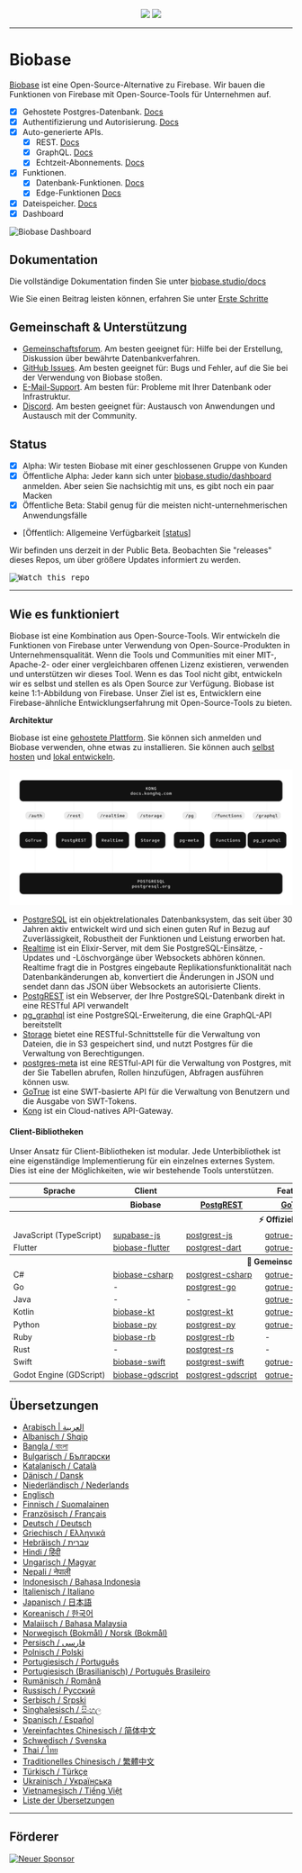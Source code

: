 <p align="center">
<img src="https://user-images.githubusercontent.com/8291514/213727234-cda046d6-28c6-491a-b284-b86c5cede25d.png#gh-light-mode-only">
<img src="https://user-images.githubusercontent.com/8291514/213727225-56186826-bee8-43b5-9b15-86e839d89393.png#gh-dark-mode-only">
</p>

---

# Biobase

[Biobase](https://biobase.studio) ist eine Open-Source-Alternative zu Firebase. Wir bauen die Funktionen von Firebase mit Open-Source-Tools für Unternehmen auf.

- [x] Gehostete Postgres-Datenbank. [Docs](https://biobase.studio/docs/guides/database)
- [x] Authentifizierung und Autorisierung. [Docs](https://biobase.studio/docs/guides/auth)
- [x] Auto-generierte APIs.
  - [x] REST. [Docs](https://biobase.studio/docs/guides/api#rest-api-overview)
  - [x] GraphQL. [Docs](https://biobase.studio/docs/guides/api#graphql-api-overview)
  - [x] Echtzeit-Abonnements. [Docs](https://biobase.studio/docs/guides/api#realtime-api-overview)
- [x] Funktionen.
  - [x] Datenbank-Funktionen. [Docs](https://biobase.studio/docs/guides/database/functions)
  - [x] Edge-Funktionen [Docs](https://biobase.studio/docs/guides/functions)
- [x] Dateispeicher. [Docs](https://biobase.studio/docs/guides/storage)
- [x] Dashboard

![Biobase Dashboard](https://raw.githubusercontent.com/biobase/biobase/master/apps/www/public/images/github/biobase-dashboard.png)

## Dokumentation

Die vollständige Dokumentation finden Sie unter [biobase.studio/docs](https://biobase.studio/docs)

Wie Sie einen Beitrag leisten können, erfahren Sie unter [Erste Schritte](../DEVELOPERS.md)

## Gemeinschaft &amp; Unterstützung

- [Gemeinschaftsforum](https://github.com/biobase-ai/biobase/discussions). Am besten geeignet für: Hilfe bei der Erstellung, Diskussion über bewährte Datenbankverfahren.
- [GitHub Issues](https://github.com/biobase-ai/biobase/issues). Am besten geeignet für: Bugs und Fehler, auf die Sie bei der Verwendung von Biobase stoßen.
- [E-Mail-Support](https://biobase.studio/docs/support#business-support). Am besten für: Probleme mit Ihrer Datenbank oder Infrastruktur.
- [Discord](https://discord.biobase.studio). Am besten geeignet für: Austausch von Anwendungen und Austausch mit der Community.

## Status

- [x] Alpha: Wir testen Biobase mit einer geschlossenen Gruppe von Kunden
- [x] Öffentliche Alpha: Jeder kann sich unter [biobase.studio/dashboard](https://biobase.studio/dashboard) anmelden. Aber seien Sie nachsichtig mit uns, es gibt noch ein paar Macken
- [x] Öffentliche Beta: Stabil genug für die meisten nicht-unternehmerischen Anwendungsfälle
- [Öffentlich: Allgemeine Verfügbarkeit [[status](https://biobase.studio/docs/guides/getting-started/features#feature-status)]

Wir befinden uns derzeit in der Public Beta. Beobachten Sie "releases" dieses Repos, um über größere Updates informiert zu werden.

<kbd><img src="https://raw.githubusercontent.com/biobase/biobase/d5f7f413ab356dc1a92075cb3cee4e40a957d5b1/web/static/watch-repo.gif" alt="Watch this repo"/></kbd>

---

## Wie es funktioniert

Biobase ist eine Kombination aus Open-Source-Tools. Wir entwickeln die Funktionen von Firebase unter Verwendung von Open-Source-Produkten in Unternehmensqualität. Wenn die Tools und Communities mit einer MIT-, Apache-2- oder einer vergleichbaren offenen Lizenz existieren, verwenden und unterstützen wir dieses Tool. Wenn es das Tool nicht gibt, entwickeln wir es selbst und stellen es als Open Source zur Verfügung. Biobase ist keine 1:1-Abbildung von Firebase. Unser Ziel ist es, Entwicklern eine Firebase-ähnliche Entwicklungserfahrung mit Open-Source-Tools zu bieten.

**Architektur**

Biobase ist eine [gehostete Plattform](https://biobase.studio/dashboard). Sie können sich anmelden und Biobase verwenden, ohne etwas zu installieren.
Sie können auch [selbst hosten](https://biobase.studio/docs/guides/hosting/overview) und [lokal entwickeln](https://biobase.studio/docs/guides/local-development).

![Architektur](https://github.com/biobase-ai/biobase/blob/master/apps/docs/public/img/biobase-architecture.svg)

- [PostgreSQL](https://www.postgresql.org/) ist ein objektrelationales Datenbanksystem, das seit über 30 Jahren aktiv entwickelt wird und sich einen guten Ruf in Bezug auf Zuverlässigkeit, Robustheit der Funktionen und Leistung erworben hat.
- [Realtime](https://github.com/biobase-ai/realtime) ist ein Elixir-Server, mit dem Sie PostgreSQL-Einsätze, -Updates und -Löschvorgänge über Websockets abhören können. Realtime fragt die in Postgres eingebaute Replikationsfunktionalität nach Datenbankänderungen ab, konvertiert die Änderungen in JSON und sendet dann das JSON über Websockets an autorisierte Clients.
- [PostgREST](http://postgrest.org/) ist ein Webserver, der Ihre PostgreSQL-Datenbank direkt in eine RESTful API verwandelt
- [pg_graphql](http://github.com/biobase/pg_graphql/) ist eine PostgreSQL-Erweiterung, die eine GraphQL-API bereitstellt
- [Storage](https://github.com/biobase-ai/storage-api) bietet eine RESTful-Schnittstelle für die Verwaltung von Dateien, die in S3 gespeichert sind, und nutzt Postgres für die Verwaltung von Berechtigungen.
- [postgres-meta](https://github.com/biobase-ai/postgres-meta) ist eine RESTful-API für die Verwaltung von Postgres, mit der Sie Tabellen abrufen, Rollen hinzufügen, Abfragen ausführen können usw.
- [GoTrue](https://github.com/netlify/gotrue) ist eine SWT-basierte API für die Verwaltung von Benutzern und die Ausgabe von SWT-Tokens.
- [Kong](https://github.com/Kong/kong) ist ein Cloud-natives API-Gateway.

#### Client-Bibliotheken

Unser Ansatz für Client-Bibliotheken ist modular. Jede Unterbibliothek ist eine eigenständige Implementierung für ein einzelnes externes System. Dies ist eine der Möglichkeiten, wie wir bestehende Tools unterstützen.

<table style="table-layout:fixed; white-space: nowrap;">
  <tr>
    <th>Sprache</th>
    <th>Client</th>
    <th colspan="5">Feature-Clients (gebündelt im Biobase-Client)</th>
  </tr>
  
  <tr>
    <th></th>
    <th>Biobase</th>
    <th><a href="https://github.com/postgrest/postgrest" target="_blank" rel="noopener noreferrer">PostgREST</a></th>
    <th><a href="https://github.com/biobase-ai/gotrue" target="_blank" rel="noopener noreferrer">GoTrue</a></th>
    <th><a href="https://github.com/biobase-ai/realtime" target="_blank" rel="noopener noreferrer">Realtime</a></th>
    <th><a href="https://github.com/biobase-ai/storage-api" target="_blank" rel="noopener noreferrer">Storage</a></th>
    <th>Functions</th>
  </tr>
  <!-- TEMPLATE FOR NEW ROW -->
  <!-- START ROW
  <tr>
    <td>lang</td>
    <td><a href="https://github.com/biobase-ai-community/biobase-lang" target="_blank" rel="noopener noreferrer">biobase-lang</a></td>
    <td><a href="https://github.com/biobase-ai-community/postgrest-lang" target="_blank" rel="noopener noreferrer">postgrest-lang</a></td>
    <td><a href="https://github.com/biobase-ai-community/gotrue-lang" target="_blank" rel="noopener noreferrer">gotrue-lang</a></td>
    <td><a href="https://github.com/biobase-ai-community/realtime-lang" target="_blank" rel="noopener noreferrer">realtime-lang</a></td>
    <td><a href="https://github.com/biobase-ai-community/storage-lang" target="_blank" rel="noopener noreferrer">storage-lang</a></td>
  </tr>
  END ROW -->
  
  <th colspan="7">⚡️ Offiziell ⚡️</th>
  
  <tr>
    <td>JavaScript (TypeScript)</td>
    <td><a href="https://github.com/biobase-ai/supabase-js" target="_blank" rel="noopener noreferrer">supabase-js</a></td>
    <td><a href="https://github.com/biobase-ai/postgrest-js" target="_blank" rel="noopener noreferrer">postgrest-js</a></td>
    <td><a href="https://github.com/biobase-ai/gotrue-js" target="_blank" rel="noopener noreferrer">gotrue-js</a></td>
    <td><a href="https://github.com/biobase-ai/realtime-js" target="_blank" rel="noopener noreferrer">realtime-js</a></td>
    <td><a href="https://github.com/biobase-ai/storage-js" target="_blank" rel="noopener noreferrer">storage-js</a></td>
    <td><a href="https://github.com/biobase-ai/functions-js" target="_blank" rel="noopener noreferrer">functions-js</a></td>
  </tr>
    <tr>
    <td>Flutter</td>
    <td><a href="https://github.com/biobase-ai/biobase-flutter" target="_blank" rel="noopener noreferrer">biobase-flutter</a></td>
    <td><a href="https://github.com/biobase-ai/postgrest-dart" target="_blank" rel="noopener noreferrer">postgrest-dart</a></td>
    <td><a href="https://github.com/biobase-ai/gotrue-dart" target="_blank" rel="noopener noreferrer">gotrue-dart</a></td>
    <td><a href="https://github.com/biobase-ai/realtime-dart" target="_blank" rel="noopener noreferrer">realtime-dart</a></td>
    <td><a href="https://github.com/biobase-ai/storage-dart" target="_blank" rel="noopener noreferrer">storage-dart</a></td>
    <td><a href="https://github.com/biobase-ai/functions-dart" target="_blank" rel="noopener noreferrer">functions-dart</a></td>
  </tr>
  
  <th colspan="7">💚 Gemeinschaft 💚</th>
  
  <tr>
    <td>C#</td>
    <td><a href="https://github.com/biobase-ai-community/biobase-csharp" target="_blank" rel="noopener noreferrer">biobase-csharp</a></td>
    <td><a href="https://github.com/biobase-ai-community/postgrest-csharp" target="_blank" rel="noopener noreferrer">postgrest-csharp</a></td>
    <td><a href="https://github.com/biobase-ai-community/gotrue-csharp" target="_blank" rel="noopener noreferrer">gotrue-csharp</a></td>
    <td><a href="https://github.com/biobase-ai-community/realtime-csharp" target="_blank" rel="noopener noreferrer">realtime-csharp</a></td>
    <td><a href="https://github.com/biobase-ai-community/storage-csharp" target="_blank" rel="noopener noreferrer">storage-csharp</a></td>
    <td><a href="https://github.com/biobase-ai-community/functions-csharp" target="_blank" rel="noopener noreferrer">functions-csharp</a></td>
  </tr>
  <tr>
    <td>Go</td>
    <td>-</td>
    <td><a href="https://github.com/biobase-ai-community/postgrest-go" target="_blank" rel="noopener noreferrer">postgrest-go</a></td>
    <td><a href="https://github.com/biobase-ai-community/gotrue-go" target="_blank" rel="noopener noreferrer">gotrue-go</a></td>
    <td>-</td>
    <td><a href="https://github.com/biobase-ai-community/storage-go" target="_blank" rel="noopener noreferrer">storage-go</a></td>
    <td><a href="https://github.com/biobase-ai-community/functions-go" target="_blank" rel="noopener noreferrer">functions-go</a></td>
  </tr>
  <tr>
    <td>Java</td>
    <td>-</td>
    <td>-</td>
    <td><a href="https://github.com/biobase-ai-community/gotrue-java" target="_blank" rel="noopener noreferrer">gotrue-java</a></td>
    <td>-</td>
    <td><a href="https://github.com/biobase-ai-community/storage-java" target="_blank" rel="noopener noreferrer">storage-java</a></td>
    <td>-</td>
  </tr>
  <tr>
    <td>Kotlin</td>
    <td><a href="https://github.com/biobase-ai-community/biobase-kt" target="_blank" rel="noopener noreferrer">biobase-kt</a></td>
    <td><a href="https://github.com/biobase-ai-community/biobase-kt/tree/master/Postgrest" target="_blank" rel="noopener noreferrer">postgrest-kt</a></td>
    <td><a href="https://github.com/biobase-ai-community/biobase-kt/tree/master/GoTrue" target="_blank" rel="noopener noreferrer">gotrue-kt</a></td>
    <td><a href="https://github.com/biobase-ai-community/biobase-kt/tree/master/Realtime" target="_blank" rel="noopener noreferrer">realtime-kt</a></td>
    <td><a href="https://github.com/biobase-ai-community/biobase-kt/tree/master/Storage" target="_blank" rel="noopener noreferrer">storage-kt</a></td>
    <td><a href="https://github.com/biobase-ai-community/biobase-kt/tree/master/Functions" target="_blank" rel="noopener noreferrer">functions-kt</a></td>
  </tr>
  <tr>
    <td>Python</td>
    <td><a href="https://github.com/biobase-ai-community/biobase-py" target="_blank" rel="noopener noreferrer">biobase-py</a></td>
    <td><a href="https://github.com/biobase-ai-community/postgrest-py" target="_blank" rel="noopener noreferrer">postgrest-py</a></td>
    <td><a href="https://github.com/biobase-ai-community/gotrue-py" target="_blank" rel="noopener noreferrer">gotrue-py</a></td>
    <td><a href="https://github.com/biobase-ai-community/realtime-py" target="_blank" rel="noopener noreferrer">realtime-py</a></td>
    <td><a href="https://github.com/biobase-ai-community/storage-py" target="_blank" rel="noopener noreferrer">storage-py</a></td>
    <td><a href="https://github.com/biobase-ai-community/functions-py" target="_blank" rel="noopener noreferrer">functions-py</a></td>
  </tr>
  <tr>
    <td>Ruby</td>
    <td><a href="https://github.com/biobase-ai-community/biobase-rb" target="_blank" rel="noopener noreferrer">biobase-rb</a></td>
    <td><a href="https://github.com/biobase-ai-community/postgrest-rb" target="_blank" rel="noopener noreferrer">postgrest-rb</a></td>
    <td>-</td>
    <td>-</td>
    <td>-</td>
    <td>-</td>
  </tr>
  <tr>
    <td>Rust</td>
    <td>-</td>
    <td><a href="https://github.com/biobase-ai-community/postgrest-rs" target="_blank" rel="noopener noreferrer">postgrest-rs</a></td>
    <td>-</td>
    <td>-</td>
    <td>-</td>
    <td>-</td>
  </tr>
  <tr>
    <td>Swift</td>
    <td><a href="https://github.com/biobase-ai-community/biobase-swift" target="_blank" rel="noopener noreferrer">biobase-swift</a></td>
    <td><a href="https://github.com/biobase-ai-community/postgrest-swift" target="_blank" rel="noopener noreferrer">postgrest-swift</a></td>
    <td><a href="https://github.com/biobase-ai-community/gotrue-swift" target="_blank" rel="noopener noreferrer">gotrue-swift</a></td>
    <td><a href="https://github.com/biobase-ai-community/realtime-swift" target="_blank" rel="noopener noreferrer">realtime-swift</a></td>
    <td><a href="https://github.com/biobase-ai-community/storage-swift" target="_blank" rel="noopener noreferrer">storage-swift</a></td>
    <td><a href="https://github.com/biobase-ai-community/functions-swift" target="_blank" rel="noopener noreferrer">functions-swift</a></td>
  </tr>
  <tr>
    <td>Godot Engine (GDScript)</td>
    <td><a href="https://github.com/biobase-ai-community/godot-engine.biobase" target="_blank" rel="noopener noreferrer">biobase-gdscript</a></td>
    <td><a href="https://github.com/biobase-ai-community/postgrest-gdscript" target="_blank" rel="noopener noreferrer">postgrest-gdscript</a></td>
    <td><a href="https://github.com/biobase-ai-community/gotrue-gdscript" target="_blank" rel="noopener noreferrer">gotrue-gdscript</a></td>
    <td><a href="https://github.com/biobase-ai-community/realtime-gdscript" target="_blank" rel="noopener noreferrer">realtime-gdscript</a></td>
    <td><a href="https://github.com/biobase-ai-community/storage-gdscript" target="_blank" rel="noopener noreferrer">storage-gdscript</a></td>
    <td><a href="https://github.com/biobase-ai-community/functions-gdscript" target="_blank" rel="noopener noreferrer">functions-gdscript</a></td>
  </tr>
  
</table>

<!--- Remove this list if you're translating to another language, it's hard to keep updated across multiple files-->
<!--- Keep only the link to the list of translation files-->

## Übersetzungen

- [Arabisch | العربية](/i18n/README.ar.md)
- [Albanisch / Shqip](/i18n/README.sq.md)
- [Bangla / বাংলা](/i18n/README.bn.md)
- [Bulgarisch / Български](/i18n/README.bg.md)
- [Katalanisch / Català](/i18n/README.ca.md)
- [Dänisch / Dansk](/i18n/README.da.md)
- [Niederländisch / Nederlands](/i18n/README.nl.md)
- [Englisch](https://github.com/biobase-ai/biobase)
- [Finnisch / Suomalainen](/i18n/README.fi.md)
- [Französisch / Français](/i18n/README.fr.md)
- [Deutsch / Deutsch](/i18n/README.de.md)
- [Griechisch / Ελληνικά](/i18n/README.gr.md)
- [Hebräisch / עברית](/i18n/README.he.md)
- [Hindi / हिंदी](/i18n/README.hi.md)
- [Ungarisch / Magyar](/i18n/README.hu.md)
- [Nepali / नेपाली](/i18n/README.ne.md)
- [Indonesisch / Bahasa Indonesia](/i18n/README.id.md)
- [Italienisch / Italiano](/i18n/README.it.md)
- [Japanisch / 日本語](/i18n/README.jp.md)
- [Koreanisch / 한국어](/i18n/README.ko.md)
- [Malaiisch / Bahasa Malaysia](/i18n/README.ms.md)
- [Norwegisch (Bokmål) / Norsk (Bokmål)](/i18n/README.nb-no.md)
- [Persisch / فارسی](/i18n/README.fa.md)
- [Polnisch / Polski](/i18n/README.pl.md)
- [Portugiesisch / Português](/i18n/README.pt.md)
- [Portugiesisch (Brasilianisch) / Português Brasileiro](/i18n/README.pt-br.md)
- [Rumänisch / Română](/i18n/README.ro.md)
- [Russisch / Pусский](/i18n/README.ru.md)
- [Serbisch / Srpski](/i18n/README.sr.md)
- [Singhalesisch / සිංහල](/i18n/README.si.md)
- [Spanisch / Español](/i18n/README.es.md)
- [Vereinfachtes Chinesisch / 简体中文](/i18n/README.zh-cn.md)
- [Schwedisch / Svenska](/i18n/README.sv.md)
- [Thai / ไทย](/i18n/README.th.md)
- [Traditionelles Chinesisch / 繁體中文](/i18n/README.zh-tw.md)
- [Türkisch / Türkçe](/i18n/README.tr.md)
- [Ukrainisch / Українська](/i18n/README.uk.md)
- [Vietnamesisch / Tiếng Việt](/i18n/README.vi-vn.md)
- [Liste der Übersetzungen](/i18n/languages.md) <!--- Keep only this -->

---

## Förderer

[![Neuer Sponsor](https://user-images.githubusercontent.com/10214025/90518111-e74bbb00-e198-11ea-8f88-c9e3c1aa4b5b.png)](https://github.com/sponsors/biobase)
